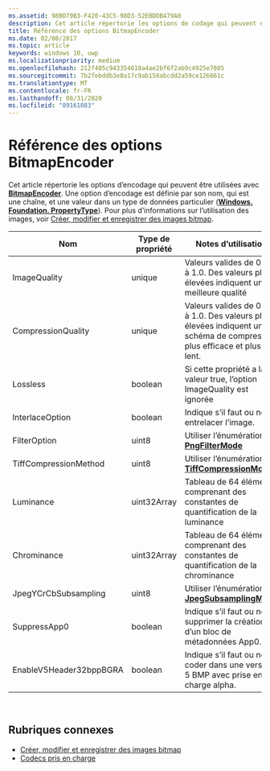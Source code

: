 ```yaml
---
ms.assetid: 98BD79B3-F420-43C5-98D3-52EBDDB479A0
description: Cet article répertorie les options de codage qui peuvent être utilisées avec BitmapEncoder.
title: Référence des options BitmapEncoder
ms.date: 02/08/2017
ms.topic: article
keywords: windows 10, uwp
ms.localizationpriority: medium
ms.openlocfilehash: 212f405c943354618a4ae2bf6f2ab9c4925e7085
ms.sourcegitcommit: 7b2febddb3e8a17c9ab158abcdd2a59ce126661c
ms.translationtype: MT
ms.contentlocale: fr-FR
ms.lasthandoff: 08/31/2020
ms.locfileid: "89161083"
---
```

# <a name="bitmapencoder-options-reference"></a>Référence des options BitmapEncoder


Cet article répertorie les options d’encodage qui peuvent être utilisées avec [**BitmapEncoder**](/uwp/api/Windows.Graphics.Imaging.BitmapEncoder). Une option d’encodage est définie par son nom, qui est une chaîne, et une valeur dans un type de données particulier ([**Windows. Foundation. PropertyType**](/uwp/api/Windows.Foundation.PropertyType)). Pour plus d’informations sur l’utilisation des images, voir [Créer, modifier et enregistrer des images bitmap](imaging.md).

| Nom                    | Type de propriété | Notes d’utilisation                                                                                        | Formats valides |
|-------------------------|--------------|----------------------------------------------------------------------------------------------------|---------------|
| ImageQuality            | unique       | Valeurs valides de 0 à 1.0. Des valeurs plus élevées indiquent une meilleure qualité                                 | JPEG, JPEG-XR |
| CompressionQuality      | unique       | Valeurs valides de 0 à 1.0. Des valeurs plus élevées indiquent un schéma de compression plus efficace et plus lent. | TIFF          |
| Lossless                | boolean      | Si cette propriété a la valeur true, l’option ImageQuality est ignorée                                        | JPEG-XR       |
| InterlaceOption         | boolean      | Indique s’il faut ou non entrelacer l’image.                                                                    | PNG           |
| FilterOption            | uint8        | Utiliser l’énumération [**PngFilterMode**](/uwp/api/Windows.Graphics.Imaging.PngFilterMode)                                | PNG           |
| TiffCompressionMethod   | uint8        | Utiliser l’énumération [**TiffCompressionMode**](/uwp/api/Windows.Graphics.Imaging.TiffCompressionMode)                    | TIFF          |
| Luminance               | uint32Array  | Tableau de 64 éléments comprenant des constantes de quantification de la luminance                               | JPEG          |
| Chrominance             | uint32Array  | Tableau de 64 éléments comprenant des constantes de quantification de la chrominance                             | JPEG          |
| JpegYCrCbSubsampling    | uint8        | Utiliser l’énumération [**JpegSubsamplingMode**](/uwp/api/Windows.Graphics.Imaging.JpegSubsamplingMode)                    | JPEG          |
| SuppressApp0            | boolean      | Indique s’il faut ou non supprimer la création d’un bloc de métadonnées App0.                                        | JPEG          |
| EnableV5Header32bppBGRA | boolean      | Indique s’il faut ou non coder dans une version 5 BMP avec prise en charge alpha.                                         | BMP           |

 

## <a name="related-topics"></a>Rubriques connexes

* [Créer, modifier et enregistrer des images bitmap](imaging.md)
* [Codecs pris en charge](supported-codecs.md)

 